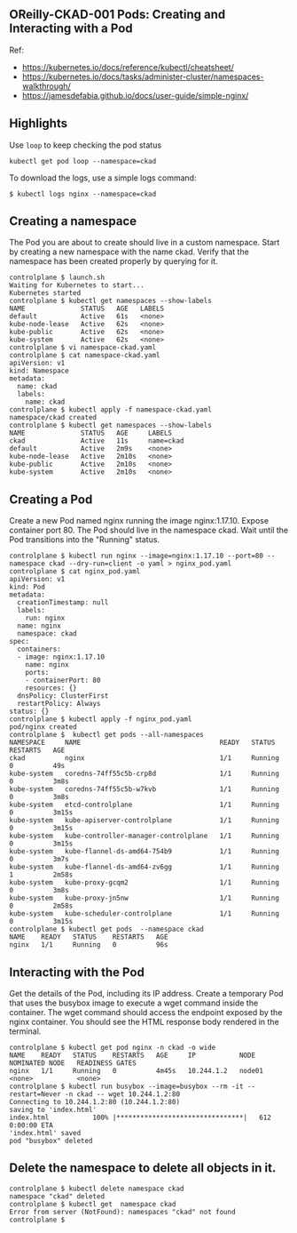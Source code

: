 ## OReilly-CKAD-001 Pods: Creating and Interacting with a Pod


Ref:
* https://kubernetes.io/docs/reference/kubectl/cheatsheet/
* https://kubernetes.io/docs/tasks/administer-cluster/namespaces-walkthrough/
* https://jamesdefabia.github.io/docs/user-guide/simple-nginx/


## Highlights

Use `loop` to keep checking the pod status
```
kubectl get pod loop --namespace=ckad
```

To download the logs, use a simple logs command:
```
$ kubectl logs nginx --namespace=ckad
```



## Creating a namespace

The Pod you are about to create should live in a custom namespace.
Start by creating a new namespace with the name ckad.
Verify that the namespace has been created properly by querying for it.

```
controlplane $ launch.sh
Waiting for Kubernetes to start...
Kubernetes started
controlplane $ kubectl get namespaces --show-labels
NAME              STATUS   AGE   LABELS
default           Active   61s   <none>
kube-node-lease   Active   62s   <none>
kube-public       Active   62s   <none>
kube-system       Active   62s   <none>
controlplane $ vi namespace-ckad.yaml
controlplane $ cat namespace-ckad.yaml
apiVersion: v1
kind: Namespace
metadata:
  name: ckad
  labels:
    name: ckad
controlplane $ kubectl apply -f namespace-ckad.yaml 
namespace/ckad created
controlplane $ kubectl get namespaces --show-labels
NAME              STATUS   AGE     LABELS
ckad              Active   11s     name=ckad
default           Active   2m9s    <none>
kube-node-lease   Active   2m10s   <none>
kube-public       Active   2m10s   <none>
kube-system       Active   2m10s   <none>
```


##  Creating a Pod
Create a new Pod named nginx running the image nginx:1.17.10.
Expose container port 80.
The Pod should live in the namespace ckad.
Wait until the Pod transitions into the "Running" status.


```
controlplane $ kubectl run nginx --image=nginx:1.17.10 --port=80 --namespace ckad --dry-run=client -o yaml > nginx_pod.yaml
controlplane $ cat nginx_pod.yaml 
apiVersion: v1
kind: Pod
metadata:
  creationTimestamp: null
  labels:
    run: nginx
  name: nginx
  namespace: ckad
spec:
  containers:
  - image: nginx:1.17.10
    name: nginx
    ports:
    - containerPort: 80
    resources: {}
  dnsPolicy: ClusterFirst
  restartPolicy: Always
status: {}
controlplane $ kubectl apply -f nginx_pod.yaml 
pod/nginx created
controlplane $  kubectl get pods --all-namespaces
NAMESPACE     NAME                                   READY   STATUS    RESTARTS   AGE
ckad          nginx                                  1/1     Running   0          49s
kube-system   coredns-74ff55c5b-crp8d                1/1     Running   0          3m8s
kube-system   coredns-74ff55c5b-w7kvb                1/1     Running   0          3m8s
kube-system   etcd-controlplane                      1/1     Running   0          3m15s
kube-system   kube-apiserver-controlplane            1/1     Running   0          3m15s
kube-system   kube-controller-manager-controlplane   1/1     Running   0          3m15s
kube-system   kube-flannel-ds-amd64-754b9            1/1     Running   0          3m7s
kube-system   kube-flannel-ds-amd64-zv6gg            1/1     Running   1          2m58s
kube-system   kube-proxy-gcqm2                       1/1     Running   0          3m8s
kube-system   kube-proxy-jn5nw                       1/1     Running   0          2m58s
kube-system   kube-scheduler-controlplane            1/1     Running   0          3m15s
controlplane $ kubectl get pods  --namespace ckad
NAME    READY   STATUS    RESTARTS   AGE
nginx   1/1     Running   0          96s
```

##  Interacting with the Pod
Get the details of the Pod, including its IP address.
Create a temporary Pod that uses the busybox image to execute a wget command inside the container.
The wget command should access the endpoint exposed by the nginx container.
You should see the HTML response body rendered in the terminal.

```
controlplane $ kubectl get pod nginx -n ckad -o wide
NAME    READY   STATUS    RESTARTS   AGE     IP           NODE     NOMINATED NODE   READINESS GATES
nginx   1/1     Running   0          4m45s   10.244.1.2   node01   <none>           <none>
controlplane $ kubectl run busybox --image=busybox --rm -it --restart=Never -n ckad -- wget 10.244.1.2:80
Connecting to 10.244.1.2:80 (10.244.1.2:80)
saving to 'index.html'
index.html           100% |********************************|   612  0:00:00 ETA
'index.html' saved
pod "busybox" deleted
```


## Delete the namespace to delete all objects in it.

```
controlplane $ kubectl delete namespace ckad
namespace "ckad" deleted
controlplane $ kubectl get  namespace ckad
Error from server (NotFound): namespaces "ckad" not found
controlplane $ 
```